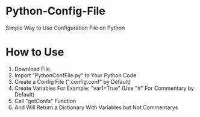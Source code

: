 # Python-Config-File
Simple Way to Use Configuration File on Python

# How to Use
1. Download File
2. Import "PythonConfFile.py" to Your Python Code
3. Create a Config File (".config.conf" by Default)
4. Create Variables For Example: "var1=True" (Use "#" For Commentary by Default)
5. Call "getConfs" Function
6. And Will Return a Dictionary With Variables but Not Commentarys
